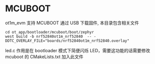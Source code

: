 MCUBOOT
================

ot1m_evm 支持 MCUBOOT 通过 USB 下载固件, 本目录包含相关文件

```shell
cd ot_app/bootloader/mcuboot/boot/zephyr
west build -b nrf52840ot1m_nrf52840  -- -DDTC_OVERLAY_FILE="boards/nrf52840ot1m_nrf52840.overlay"
```

led.c 作用是在 bootloader 模式下简便闪烁 LED，需要这功能的话需要修改 mcuboot 的 CMakeLists.txt 加入此文件
